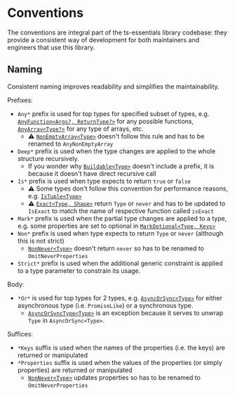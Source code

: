 # Conventions

The conventions are integral part of the ts-essentials library codebase: they provide a consistent way of development
for both maintainers and engineers that use this library.

## Naming

Consistent naming improves readability and simplifies the maintainability.

Prefixes:

- `Any*` prefix is used for top types for specified subset of types, e.g.
  [`AnyFunction<Args?, ReturnType?>`](./lib/any-function/) for any possible functions,
  [`AnyArray<Type?>`](/lib/any-array) for any type of arrays, etc.
  - ⚠️ [`NonEmptyArray<Type>`](/lib/non-empty-array) doesn't follow this rule and has to be renamed to
    `AnyNonEmptyArray`
- `Deep*` prefix is used when the type changes are applied to the whole structure recursively.
  - If you wonder why [`Buildable<Type>`](./lib/buildable/) doesn't include a prefix, it is because it doesn't have
    direct recursive call
- `Is*` prefix is used when type expects to return `true` or `false`
  - ⚠️ Some types don't follow this convention for performance reasons, e.g. [`IsTuple<Type>`](/lib/is-tuple)
  - ⚠️ [`Exact<Type, Shape>`](/lib/exact) return `Type` or `never` and has to be updated to `IsExact` to match the name
    of respective function called `isExact`
- `Mark*` prefix is used when the partial type changes are applied to a type, e.g. some properties are set to optional
  in [`MarkOptional<Type, Keys>`](/lib/mark-optional)
- `Non*` prefix is used when type expects to return `Type` or `never` (although this is not strict)
  - [`NonNever<Type>`](/lib/non-never) doesn't return `never` so has to be renamed to `OmitNeverProperties`
- `Strict*` prefix is used when the additional generic constraint is applied to a type parameter to constrain its usage.

Body:

- `*Or*` is used for top types for 2 types, e.g. [`AsyncOrSync<Type>`](/lib/async-or-sync) for either asynchronous type
  (i.e. `PromiseLike`) or a synchronous type.
  - [`AsyncOrSyncType<Type>`](/lib/async-or-sync-type) is an exception because it serves to unwrap `Type` in
    `AsyncOrSync<Type>`.

Suffices:

- `*Keys` suffix is used when the names of the properties (i.e. the keys) are returned or manipulated
- `*Properties` suffix is used when the values of the properties (or simply properties) are returned or manipulated
  - [`NonNever<Type>`](/lib/non-never) updates properties so has to be renamed to `OmitNeverProperties`
